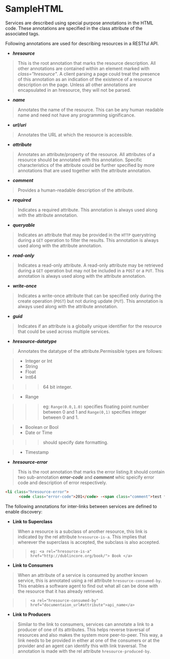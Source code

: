 SampleHTML
==========

Services are described using special purpose annotations in the HTML code. These annotations are specified in the
class attribute of the associated tags. 

Following annotations are used for describing resources in a RESTful API.


* **_hresource_**
> This is the root annotation that marks the resource description. All other annotations are contained within an element marked with _class="hresource"_. A client parsing a page could treat the presence of this annotation as an indication of the existence of a resource description on the page. Unless all other annotations are encapsulated in an hresource, they will not be parsed.

* **_name_**
> Annotates the name of the resource. This can be any human readable name and need not have any programming significance.

* **_url/uri_**
> Annotates the URL at which the resource is accessible.

* **_attribute_**
> Annotates an attribute/property of the resource. All attributes of a resource should be annotated with this annotation. Specific characteristics of the attribute could be further specified by more annotations that are used together with the attribute annotation. 

* **_comment_**
> Provides a human-readable description of the attribute.

* **_required_**
> Indicates a required attribute. This annotation is always used along with the attribute annotation. 

* **_queryable_**
> Indicates an attribute that may be provided in the `HTTP` querystring during a  `GET` operation to filter the results. This annotation is always used along with the attribute annotation. 

* **_read-only_**
> Indicates a read-only attribute. A read-only attribute may be retrieved during a  `GET`  operation but may not be included in a `POST` or a `PUT`. This annotation is always used along with the attribute annotation. 

* **_write-once_**
> Indicates a write-once attribute that can be specified only during the create operation (`POST`) but not during update (`PUT`). This annotation is always used along with the attribute annotation. 

* **_guid_**
> Indicates if an attribute is a globally unique identifier for the resource that could be used across multiple services.

* **_hresource-datatype_**
> Annotates the datatype  of the attribute.Permissible types are follows:

> * Integer or Int 
> * String
> * Float
> * Int64

>>> 64 bit integer. 

> * Range

>>> eg: ` Range(0.0,1.0) ` specifies floating point number between 0 and 1 and ` Range(0,1) ` specifies integer between 0 and 1.

> * Boolean or Bool
> * Date or Time

>>> should specify date formatting.

> * Timestamp

* **_hresource-error_**
> This is the root annotation that marks the error listing.It should contain two sub-annotation **_error-code_** and **_comment_** whic speicify error code and description of error respectively.

~~~~HTML
<li class="hresource-error">
      <code class="error-code">201</code> -<span class="comment">test failed</span>
~~~~ 


The following annotations for inter-links between services are defined to enable discovery: 

* **Link to Superclass**

> When a resource is a subclass of another resource, this link is indicated by the rel attribute `hresource-is-a`. This implies that wherever the superclass is accepted, the subclass is also accepted. 

>> `eg: <a rel="hresource-is-a" href="http://dublincore.org/book/"> Book </a>` 

* **Link to Consumers**

> When an attribute of a service is consumed by another known service, this is annotated using a rel attribute `hresource-consumed-by`. This enables a software agent to find out what all can be done with the resource that it has already retrieved.

>> `<a rel="hresource-consumed-by" href="documentaion_url#attribute">api_name</a>`

* **Link to Producers**

> Similar to the link to consumers, services can annotate a link to a producer of one of its attributes. This helps reverse traversal of resources and also  makes the system more peer-to-peer. This way, a link needs to be provided in either at one of the consumers or at the provider and an agent can identify this with link traversal. The annotation is made with the rel attribute `hresource-produced-by`.

